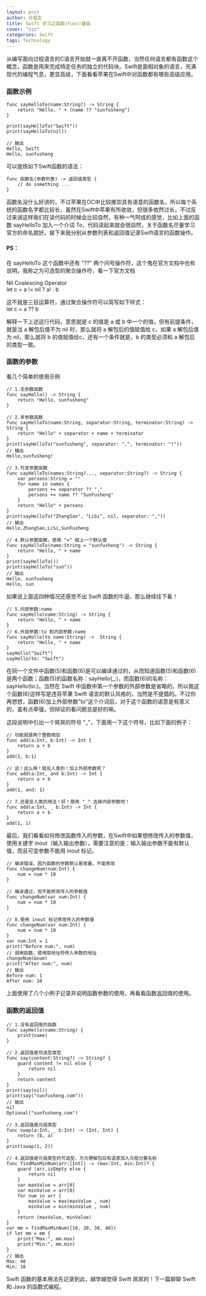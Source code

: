 ```yaml
---
layout: post
author: 孙福生
title: Swift 学习之函数(Func)基础
cover: "zzz"
categories: Swift
tags: Technology
---
```


从编写面向过程语言的C语言开始就一直离不开函数，当然任何语言都有函数这个概念，函数是用来完成特定任务的独立的代码块。Swift是面相对象的语言，充满现代的编程气息，更显高级，下面看看苹果在Swift中对函数都有哪些高级应用。

### 函数示例

    func sayHelloTo(name:String?) -> String {
        return "Hello, " + (name ?? "sunfusheng")
    }

    print(sayHelloTo("Swift"))
    print(sayHelloTo(nil))

    // 输出
    Hello, Swift
    Hello, sunfusheng

可以提炼如下Swift函数的语法：  

    func 函数名(参数列表) -> 返回值类型 {
        // do something ... 
    }

函数名没什么好讲的，不过苹果在OC中比较推崇具有语意的函数名，所以每个系统的函数名字都比较长，虽然在Swift中苹果有所收敛，但很多依然过长，不过反过来讲这样我们在读代码的时候会比较自然，有种一气呵成的感觉，比如上面的函数 sayHelloTo 加入一个介词 To，代码读起来就会很自然，关于函数名尽量学习官方的命名就好。接下来我分别从参数列表和返回值记录Swift语言的函数操作。

#### PS：  

在 sayHelloTo 这个函数中还有 "??" 两个问号操作符，这个鬼在官方文档中也有说明，我称之为可选型的聚合操作符，看一下官方文档 

Nil Coalescing Operator  
let c = a != nil ? a! : b  

这不就是三目运算符，通过聚合操作符可以简写如下样式：  
let c = a ?? b  

解释一下上述这行代码，意思就是 c 的值是 a 或 b 中一个的值，但有前提条件，就是当 a 解包后值不为 nil 时，那么就将 a 解包后的值赋值给 c，如果 a 解包后值为 nil，那么就将 b 的值赋值给c，还有一个条件就是，b 的类型必须和 a 解包后的类型一致。

### 函数的参数

看几个简单的使用示例

    // 1.无参数函数
    func sayHello() -> String {
        return "Hello, sunfusheng"
    }

    // 2.多参数函数
    func sayHelloTo(name:String, separator:String, terminator:String) -> String {
        return "Hello" + separator + name + terminator
    }
    print(sayHelloTo("sunfusheng", separator: ",", terminator: "!"))
    // 输出
    Hello,sunfusheng!

    // 3.可变参数函数
    func sayHelloTo(names:String?..., separator:String?) -> String {
        var persons:String = ""
        for name in names {
            persons += separator ?? ","
            persons += name ?? "SunFusheng"
        }
        return "Hello" + persons
    }
    print(sayHelloTo("ZhangSan", "LiSi", nil, separator: ","))
    // 输出
    Hello,ZhangSan,LiSi,SunFusheng

    // 4.默认参数函数，使用 "=" 赋上一个默认值
    func sayHelloTo(name:String = "sunfusheng") -> String {
        return "Hello, " + name
    }
    print(sayHelloTo())
    print(sayHelloTo("sun"))
    // 输出
    Hello, sunfusheng
    Hello, sun

如果说上面这四种情况还感觉不出 Swift 函数的牛逼，那么继续往下看！

    // 5.内部参数:name
    func sayHello(name:String) -> String {
        return "Hello, " + name
    }
    // 6.外部参数:to 和内部参数:name
    func sayHello(to name:String) ->  String {
        return "Hello, " + name
    }
    sayHello("Swift")
    sayHello(to: "Swift")

在同一个文件中函数(5)和函数(6)是可以编译通过的，从而知道函数(5)和函数(6)是两个函数；函数(5)的函数名称：sayHello(_:)，而函数(6)的名称：sayHello(to:)。当然在 Swift 中函数中第一个参数的外部参数是省略的，所以我这个函数(6)这样写是违背苹果 Swift 语言的默认风格的，当然是不提倡的。不过你再想想，函数(6)加上外部参数"to"这个介词后，对于这个函数的语意是有意义的，虽有点牵强，但辩证的看问题总是好的嘛。

这段说明中引出一个屌屌的符号 "_"，下面用一下这个符号，比如下面的例子：

    // 功能就是两个整数相加
    func add(a:Int, b:Int) -> Int {
        return a + b
    }
    add(1, b:1)

    // 这！这么用！挺反人类的！加上外部参数呢？
    func add(a:Int, and b:Int) -> Int {
        return a + b
    }
    add(1, and: 1)

    // 7.还是反人类的用法！好！使用 "_" 去掉内部参数吧！
    func add(a:Int, _ b:Int) -> Int {
        return a + b
    }
    add(1, 1)

 最后，我们看看如何修改函数传入的参数，在Swift中如果想修改传入的参数值，使用关键字 inout（输入输出参数），需要注意的是：输入输出参数不能有默认值，而且可变参数不能用 inout 标记。

    // 编译错误，因为函数的参数默认是常量，不能修改
    func changeNum(num:Int) {
        num = num * 10
    }

    // 编译通过，但不能修改传入的参数值
    func changeNum(var num:Int) {
        num = num * 10
    }

    // 8.使用 inout 标记修改传入的参数值
    func changeNum(var num:Int) {
        num = num * 10
    }
    var num:Int = 1
    print("Before num:", num)
    // 调用函数，使用取地址符传入参数的地址
    changeNum(&num)
    print("After num:", num)
    // 输出
    Before num: 1
    After num: 10

上面使用了八个小例子记录并说明函数参数的使用，再看看函数返回值的使用。

### 函数的返回值

    // 1.没有返回值的函数
    func sayHello(name:String) {
        print(name)
    }

    // 2.返回值是可选型类型
    func say(content:String?) -> String? {
        guard content != nil else {
            return nil
        }
        return content
    }
    print(say(nil))
    print(say("sunfusheng.com"))
    // 输出
    nil
    Optional("sunfusheng.com")

    // 3.返回值是元祖类型
    func swap(a:Int, _ b:Int) -> (Int, Int) {
        return (b, a)
    }
    print(swap(1, 2))

    // 4.返回值是元祖类型的可选型，为方便解包后有语意加入元祖分量名称
    func findMaxMinNum(arr:[Int]) -> (max:Int, min:Int)? {
        guard !arr.isEmpty else {
            return nil
        }
        var maxValue = arr[0]
        var minValue = arr[0]
        for num in arr {
            maxValue = max(maxValue , num)
            minValue = min(minValue , num)
        }
        return (maxValue, minValue)
    }
    var mm = findMaxMinNum([10, 20, 30, 40])
    if let mm = mm {
        print("Max:", mm.max)
        print("Min:", mm.min)
    }
    // 输出
    Max: 40
    Min: 10

Swift 函数的基本用法先记录到此，越学越觉得 Swift 屌屌的！下一篇聊聊 Swift 和 Java 的函数式编程。






